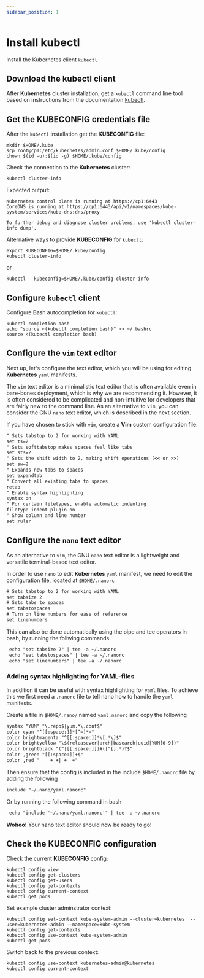 ```yaml
---
sidebar_position: 1
---
```


# Install kubectl

Install the Kubernetes client `kubectl`

## Download the kubectl client

After **Kubernetes** cluster installation, get a `kubectl` command line tool based on instructions from the documentation [kubectl](https://kubernetes.io/docs/tasks/tools/#kubectl).


## Get the **KUBECONFIG** credentials file

After the `kubectl` installation get the **KUBECONFIG** file:

```shell
mkdir $HOME/.kube
scp root@cp1:/etc/kubernetes/admin.conf $HOME/.kube/config
chown $(id -u):$(id -g) $HOME/.kube/config
```

Check the connection to the **Kubernetes** cluster:

```shell
kubectl cluster-info
```

Expected output:

```shell
Kubernetes control plane is running at https://cp1:6443
CoreDNS is running at https://cp1:6443/api/v1/namespaces/kube-system/services/kube-dns:dns/proxy

To further debug and diagnose cluster problems, use 'kubectl cluster-info dump'.
```

Alternative ways to provide **KUBECONFIG** for `kubectl`:

```shell
export KUBECONFIG=$HOME/.kube/config
kubectl cluster-info
```

or

```shell
kubectl --kubeconfig=$HOME/.kube/config cluster-info
```

## Configure `kubectl` client

Configure Bash autocompletion for `kubectl`:

```shell
kubectl completion bash
echo "source <(kubectl completion bash)" >> ~/.bashrc       
source <(kubectl completion bash)
```

## Configure the `vim` text editor

Next up, let's configure the  text editor, which you will be using for editing **Kubernetes** `yaml` manifests.

The `vim` text editor is a minimalistic text editor that is often available even in bare-bones deployment, which is why we are recommending it. However, it is often considered to be complicated and non-intuitive for developers that are fairly new to the command line. As an alternative to  `vim`, you can consider the GNU `nano` text editor, which is described in the next section.

If you have chosen to stick with `vim`, create a **Vim** custom configuration file:

```txt title="$HOME/.vimrc"
" Sets tabstop to 2 for working with YAML
set ts=2
" Sets softtabstop makes spaces feel like tabs
set sts=2
" Sets the shift width to 2, making shift operations (<< or >>)
set sw=2
" Expands new tabs to spaces
set expandtab
" Convert all existing tabs to spaces
retab
" Enable syntax highlighting
syntax on
" For certain filetypes, enable automatic indenting
filetype indent plugin on
" Show column and line number
set ruler
```

## Configure the `nano` text editor

As an alternative to  `vim`,  the GNU `nano` text editor is a lightweight and versatile terminal-based text editor. 

In order to use `nano` to edit **Kubernetes** `yaml` manifest, we need to edit the configuration file, located at `$HOME/.nanorc` 

```txt title="$HOME/.nanorc"
# Sets tabstop to 2 for working with YAML
set tabsize 2
# Sets tabs to spaces 
set tabstospaces
# Turn on line numbers for ease of reference
set linenumbers
```

This can also be done automatically using the pipe and tee operators in bash, by running the follwing commands.

```txt title="bash"
 echo "set tabsize 2" | tee -a ~/.nanorc
 echo "set tabstospaces" | tee -a ~/.nanorc
 echo "set linenumbers" | tee -a ~/.nanorc
```

### Adding syntax highlighting for YAML-files 

In addition it can be useful with syntax highlighting for `yaml` files. To achieve this we first need a `.nanorc` file to tell nano how to handle the `yaml` manifests.

Create a file in `$HOME/.nano/` named `yaml.nanorc` and copy the following

```txt title="$HOME/.nano/yaml.nanorc"
syntax "YUM" "\.repo$|yum.*\.conf$"
color cyan "^[[:space:]]*[^=]*="
color brightmagenta "^[[:space:]]*\[.*\]$"
color brightyellow "\$(releasever|arch|basearch|uuid|YUM[0-9])"
color brightblack "(^|[[:space:]])#([^{].*)?$"
color ,green "[[:space:]]+$"
color ,red "	+ +| +	+"
```

Then ensure that the config is included in the include `$HOME/.nanorc` file by adding the following
```txt title=$HOME/.nanorc"
include "~/.nano/yaml.nanorc"
```

Or by running the following command in bash

```txt title="bash"
 echo "include '~/.nano/yaml.nanorc'" | tee -a ~/.nanorc
```

**Wohoo!** Your nano text editor should now be ready to go! 

## Check the **KUBECONFIG** configuration

Check the current **KUBECONFIG** config:

```shell
kubectl config view
kubectl config get-clusters
kubectl config get-users
kubectl config get-contexts
kubectl config current-context
kubectl get pods
```

Set example cluster adminstrator context:

```shell
kubectl config set-context kube-system-admin --cluster=kubernetes  --user=kubernetes-admin --namespace=kube-system
kubectl config get-contexts
kubectl config use-context kube-system-admin
kubectl get pods
```

Switch back to the previous context:

```shell
kubectl config use-context kubernetes-admin@kubernetes
kubectl config current-context
```
